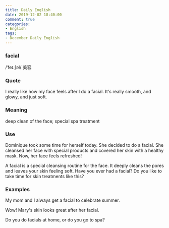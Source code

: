 ```yaml
---
title: Daily English
date: 2019-12-02 18:40:00
comment: true
categories:
- English
tags:
- December Daily English
---
```


### facial
/ˈfeɪ.ʃəl/
美容
### Quote
I really like how my face feels after I do a facial. It's really smooth, and glowy, and just soft.

### Meaning
deep clean of the face; special spa treatment

### Use
Dominique took some time for herself today. She decided to do a facial. She cleansed her face with special products and covered her skin with a healthy mask. Now, her face feels refreshed!

A facial is a special cleansing routine for the face. It deeply cleans the pores and leaves your skin feeling soft. Have you ever had a facial? Do you like to take time for skin treatments like this?

### Examples
My mom and I always get a facial to celebrate summer.

Wow! Mary's skin looks great after her facial.

Do you do facials at home, or do you go to spa?